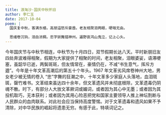 ```yaml
---
title: 浪淘沙·国庆中秋怀旧
author: 李仁玉
date: 2017-10-04
poem: |
  国庆复中秋，客满东楼。高朋溢怒斥豪酋。老友相聚泪两眼，哽咽无由。

  思绪卷沉钩，泪血浓稠。忠字妖舞猎神州。遍野哀鸿山鬼泣，记上心头。
---
```


今年国庆节与中秋节相连，中秋节为十月四日，双节假期长达八天。平时新朋旧友四处奔波难得相聚，假期为大家提供了相聚的时间，老友相聚，泪眼婆娑，语滞哽塞，虽韶华已逝，两鬓斑斑，但友情常在，豪情仍在，不减“书生意气，挥斥方遒”。今年是十年文革高潮后的第五十个年头。1967 年文革劣风席卷神州大地，男女老少被无情的卷入 “忠”字舞的狂潮之中，十年文革多少家庭人头落地，血泪斑斑，罄竹难书。文革结束虽达四十余年，但文革遗风并未彻底根除，文革遗毒仍阴魂不散。时下，有部分人大放文革厥词或媚词，或者因为其心中无墨；或者因为其投机取巧，无本获利；或者因为其用心险恶把党和国家主要领导人推上神坛割断与人民群众的血肉联系。对此社会应当保持高度警惕。对于文革遗毒和遗风如果不予清除，对中华民族的崛起将遗患无穷。有感于此，特填词记之。
